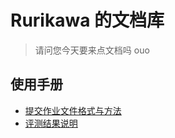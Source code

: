 # Rurikawa 的文档库

> 请问您今天要来点文档吗 ouo

## 使用手册

- [提交作业文件格式与方法](manual/submit.md)
- [评测结果说明](manual/result.md)
